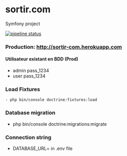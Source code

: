 # sortir.com
Symfony project

[![pipeline status](https://gitlab.com/AzRunRCE/sortir.com/badges/master/pipeline.svg)](https://gitlab.com/AzRunRCE/sortir.com/commits/master)


### Production: http://sortir-com.herokuapp.com

#### Utilisateur existant en BDD (Prod)
 * admin  pass_1234
 * user  pass_1234

### Load Fixtures
    - php bin/console doctrine:fixtures:load
    
### Database migration
  - php bin/console doctrine:migrations:migrate

### Connection string
  - DATABASE_URL= in .env file
